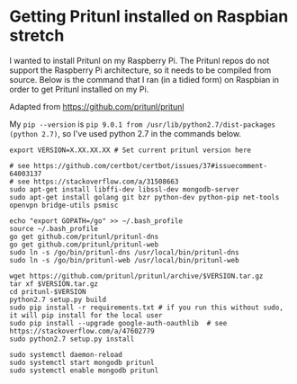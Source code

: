 # Getting Pritunl installed on Raspbian stretch

I wanted to install Pritunl on my Raspberry Pi. The Pritunl repos do not support the Raspberry Pi architecture, so it needs to be compiled from source. Below is the command that I ran (in a tidied form) on Raspbian in order to get Pritunl installed on my Pi.

Adapted from https://github.com/pritunl/pritunl

My `pip --version` is `pip 9.0.1 from /usr/lib/python2.7/dist-packages (python 2.7)`, so I've used python 2.7 in the commands below.

```
export VERSION=X.XX.XX.XX # Set current pritunl version here

# see https://github.com/certbot/certbot/issues/37#issuecomment-64003137
# see https://stackoverflow.com/a/31508663
sudo apt-get install libffi-dev libssl-dev mongodb-server
sudo apt-get install golang git bzr python-dev python-pip net-tools openvpn bridge-utils psmisc

echo "export GOPATH=/go" >> ~/.bash_profile
source ~/.bash_profile
go get github.com/pritunl/pritunl-dns
go get github.com/pritunl/pritunl-web
sudo ln -s /go/bin/pritunl-dns /usr/local/bin/pritunl-dns
sudo ln -s /go/bin/pritunl-web /usr/local/bin/pritunl-web

wget https://github.com/pritunl/pritunl/archive/$VERSION.tar.gz
tar xf $VERSION.tar.gz
cd pritunl-$VERSION
python2.7 setup.py build
sudo pip install -r requirements.txt # if you run this without sudo, it will pip install for the local user
sudo pip install --upgrade google-auth-oauthlib  # see https://stackoverflow.com/a/47602779
sudo python2.7 setup.py install

sudo systemctl daemon-reload
sudo systemctl start mongodb pritunl
sudo systemctl enable mongodb pritunl

```
